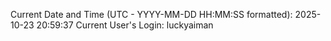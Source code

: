 Current Date and Time (UTC - YYYY-MM-DD HH:MM:SS formatted): 2025-10-23 20:59:37
Current User's Login: luckyaiman
